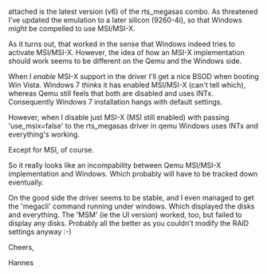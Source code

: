 attached is the latest version (v6) of the rts_megasas combo.
As threatened I've updated the emulation to a later silicon 
(9260-4i), so that Windows _might_ be compelled to use MSI/MSI-X.

As it turns out, that worked in the sense that Windows indeed tries 
to activate MSI/MSI-X. However, the idea of how an MSI-X 
implementation should work seems to be different on the Qemu and the 
Windows side.

When I _enable_ MSI-X support in the driver I'll get a nice BSOD 
when booting Win Vista.
Windows 7 _thinks_ it has enabled MSI/MSI-X (can't tell which), 
whereas Qemu still feels that both are disabled and uses INTx.
Consequently Windows 7 installation hangs with default settings.

However, when I disable just MSI-X (MSI still enabled) with passing
'use_msix=false' to the rts_megasas driver in qemu Windows uses INTx 
and everything's working.

Except for MSI, of course.

So it really looks like an incompability between Qemu MSI/MSI-X 
implementation and Windows. Which probably will have to be tracked 
down eventually.

On the good side the driver seems to be stable, and I even managed 
to get the 'megacli' command running under windows. Which displayed 
the disks and everything.
The 'MSM' (ie the UI version) worked, too, but failed to display any 
disks. Probably all the better as you couldn't modify the RAID 
settings anyway :-)

Cheers,

Hannes
